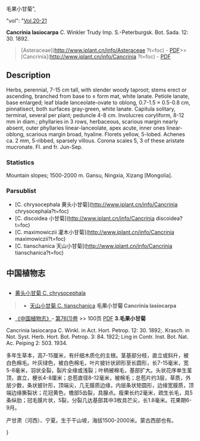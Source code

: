 毛果小甘菊",

  "vol": "[Vol.20-21](http://iplant.cn/foc/vol/1)

**Cancrinia lasiocarpa** C. Winkler Trudy Imp. S.-Peterburgsk. Bot. Sada. 12: 30. 1892.

> [Asteraceae](http://www.iplant.cn/info/Asteraceae ?t=foc) - [PDF](http://iplant.cn/foc/pdf/Asteraceae.pdf)>>[Cancrinia](http://www.iplant.cn/info/Cancrinia ?t=foc) - [PDF](http://www.iplant.cn/foc/pdf/Cancrinia.pdf)

## Description

Herbs, perennial, 7-15 cm tall, with slender woody taproot; stems erect or ascending, branched from base to ± form mat, white lanate. Petiole lanate, base enlarged; leaf blade lanceolate-ovate to oblong, 0.7-1.5 × 0.5-0.8 cm, pinnatisect, both surfaces gray-green, white lanate. Capitula solitary, terminal, several per plant; peduncle 4-8 cm. Involucres coryliform, 8-12 mm in diam.; phyllaries in 3 rows, herbaceous, scarious margin nearly absent, outer phyllaries linear-lanceolate, apex acute, inner ones linear-oblong, scarious margin broad, hyaline. Florets yellow, 5-lobed. Achenes ca. 2 mm, 5-ribbed, sparsely villous. Corona scales 5, 3 of these aristate mucronate. Fl. and fr. Jun-Sep.

### Statistics
Mountain slopes; 1500-2000 m. Gansu, Ningxia, Xizang [Mongolia].

### Parsublist

* [C.  chrysocephala  黄头小甘菊](http://www.iplant.cn/info/Cancrinia chrysocephala?t=foc)
* [C.  discoidea  小甘菊](http://www.iplant.cn/info/Cancrinia discoidea?t=foc)
* [C.  maximowiczii  灌木小甘菊](http://www.iplant.cn/info/Cancrinia maximowiczii?t=foc)
* [C.  tianschanica  天山小甘菊](http://www.iplant.cn/info/Cancrinia tianschanica?t=foc)

## 中国植物志
## 
* [黄头小甘菊  C.  chrysocephala](Cancrinia-chrysocephala-黄头小甘菊.md)
> * [天山小甘菊  C.  tianschanica](Cancrinia-tianschanica-天山小甘菊.md)
**毛果小甘菊 Cancrinia lasiocarpa**

* [《中国植物志》](http://www.iplant.cn/frps)- [第76(1)卷](http://www.iplant.cn/frps/vol/76(1)) >> 100页 [PDF](http://www.iplant.cn/frps/pdf/76(1)/100.PDF)
**3.毛果小甘菊**

Cancrinia lasiocarpa C. Winkl. in Act. Hort. Petrop. 12: 30. 1892;. Krasch. in Not. Syst. Herb. Hort. Bot. Petrop. 3: 84. 1922; Ling in Contr. Inst. Bot. Nat. Ac. Peiping 2: 503. 1934.

多年生草本，高7-15厘米，有纤细木质化的主根。茎基部分枝，直立或斜升，被白色棉毛。叶灰绿色，被白色棉毛，叶片披针状卵形至长圆形，长7-15毫米，宽5-8毫米，羽状全裂，裂片全缘或浅裂；叶柄被棉毛，基部扩大。头状花序单生茎顶，直立，梗长4-8厘米；总苞直径8-12毫米，被棉毛；总苞片约3层，草质，外层少数，条状披针形，顶端尖，几无膜质边缘，内层条状矩圆形，边缘宽膜质，顶端边缘撕裂状；花冠黄色，檐部5齿裂，具腺点。瘦果长约2毫米，疏生长毛，具5条纵肋；冠毛膜片状，5裂，分裂几达基部其中3枚具芒尖，长1.8毫米。花果期6-9月。

产甘肃（河西）、宁夏。生于干山坡，海拔1500-2000米。蒙古西部也有。

}